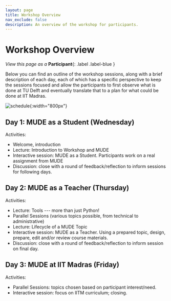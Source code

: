 ```yaml
---
layout: page
title: Workshop Overview
nav_exclude: false
description: An overview of the workshop for participants.
---
```


# Workshop Overview

_View this page as a_ **Participant**{: .label .label-blue }

Below you can find an outline of the workshop sessions, along with a brief description of each day, each of which has a specific perspective to keep the sessions focused and allow the participants to first observe what is done at TU Delft and eventually translate that to a plan for what could be done at IIT Madras.

![schedule](../assets/figures/week.png){:width="800px"}

## Day 1: MUDE as a Student (Wednesday)

Activities:
- Welcome, introduction
- Lecture: Introduction to Workshop and MUDE
- Interactive session: MUDE as a Student. Participants work on a real assignment from MUDE
- Discussion: close with a round of feedback/reflection to inform sessions for following days.

## Day 2: MUDE as a Teacher (Thursday)

Activities:
- Lecture: Tools --- more than just Python!
- Parallel Sessions (various topics possible, from technical to administrative)
- Lecture: Lifecycle of a MUDE Topic
- Interactive session: MUDE as a Teacher. Using a prepared topic, design, prepare, edit and/or review course materials.
- Discussion: close with a round of feedback/reflection to inform session on final day.

## Day 3: MUDE at IIT Madras (Friday)

Activities:
- Parallel Sessions: topics chosen based on participant interest/need.
- Interactive session: focus on IITM curriculum; closing.